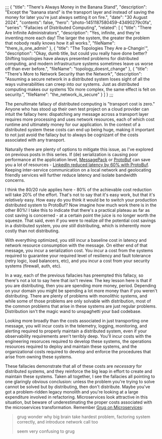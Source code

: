;;;
{
	"title": "There's Always Money in the Banana Stand",
	"description": "Except the "banana stand" is the transport layer and instead of saving the money for later you're just always setting it on fire.",
	"date": "30 August 2024",
	"contents": false,
	"hero": "photo-1451187580459-43490279c0fa",
	"series": "Fallacies of Distributed Computing",
	"related": [
        { "title": "There Are Infinite Administrators", "description": "Yes, infinite, and they're inventing more each day! The larger the system, the greater the problem that nobody really knows how it all works.", "fileName": "there_is_one_admin" },
        { "title": "The Topologies They Are a-Changin'", "description": "Okay, dumb title, but could you really have done better? Shifting topologies have always presented problems for distributed computing, and modern infrastructure systems sometimes leave us worse off than ever before.", "fileName": "topology_doesnt_change" },
        { "title": "There's More to Network Security than the Network", "description": "Assuming a secure network in a distributed system loses sight of all the ways vulnerabilities can creep into our systems. Just as distributed computing makes our systems 10x more complex, the same effect is felt on security.", "fileName": "the_network_is_secure" }
	]
}
;;;

The penultimate fallacy of distributed computing is "transport cost is zero." Anyone who has stood up their own test project on a cloud provider can intuit the fallacy here: dispatching any message across a transport layer requires more processing and uses network resources, each of which cost runtime and ultimately money for our application. In the context of a distributed system these costs can end up being huge, making it important to not just avoid the fallacy but to always be cognizant of the costs associated with any transport.

Naturally there are plenty of options to mitigate this issue, as I've explored on previous posts in this series. If (de) serialization is causing poor performance at the application level, [MessagePack](https://msgpack.org/) or [ProtoBuf](https://protobuf.dev/) can save you a lot of resources - [LinkedIn reduced latency by 60% with ProtoBuf](https://www.infoq.com/news/2023/07/linkedin-protocol-buffers-restli/). Keeping inter-service communication on a local network and geolocating friendly services will further reduce latency and isolate bandwidth concerns.

I think the 80/20 rule applies here - 80% of the achievable cost reduction will take 20% of the effort. That's not to say that it's easy work, but that it's _relatively_ easy. How easy do you think it would be to switch your production distributed system to ProtoBuf? Now imagine how much work there is in the other 80%! I take this to indicate that there's a practical plateau as far as cost saving is concerned - at a certain point the juice is no longer worth the squeeze. That said, even if you were to realize _all_ the potential cost savings in a distributed system, you _are still_ distributing, which is inherently more costly than not distributing.

With everything optimized, you still incur a baseline cost in latency and network resource consumption with the message. On either end of that message, you incur a serialization cost. You incur a cost from the systems required to guarantee your required level of resiliency and fault tolerance (retry logic, load balancers, etc), and you incur a cost from your security systems (firewall, auth, etc).

In a way, each of the previous fallacies has preempted this fallacy, so there's not a lot to say here that isn't review. The key lesson here is that if you are distributing, then you are spending more money, period. Depending on your domain you might be spending a lot more money than if you weren't distributing. There are plenty of problems with monolithic systems, and while some of those problems are only solvable with distribution, most of the common problems that arise in these systems are just regular problems. Distribution isn't the magic wand to unspaghetti your bad codebase.

Looking more broadly than the costs associated in just transporting one message, you will incur costs in the telemetry, logging, monitoring, and alerting required to properly maintain a distributed system, even if your observability requirements aren't terribly deep. You'll incur costs with the engineering resoruces required to develop these systems, the operations resources required to deploy and maintain these systems, and the organizational costs required to develop and enforce the procedures that arise from owning these systems.

These fallacies demonstrate that all of these costs are _necessary_ for distributed systems, and they reinforce the big leap in effort to create and maintain these systems. Taken all together, I see the fallacies all pointing to one glaringly obvious conclusion: unless the problem you're trying to solve cannot be solved but by distributing, then don't distribute. Maybe you've got a problem-ridden legacy monolith and you're looking at a large expenditure involved in refactoring. Microservices look attractive in this situation, but beware of underestimating the proper costs associated with the microservices transformation. Remember [Grug on Microservices](https://grugbrain.dev/#grug-on-microservices):

> grug wonder why big brain take hardest problem, factoring system correctly, and introduce network call too
>
> seem very confusing to grug

